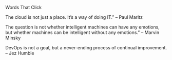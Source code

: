 Words That Click

The cloud is not just a place. It’s a way of doing IT.” – Paul Maritz

The question is not whether intelligent machines can have any emotions, but whether machines can be intelligent without any emotions.” – Marvin Minsky

 DevOps is not a goal, but a never-ending process of continual improvement. – Jez Humble